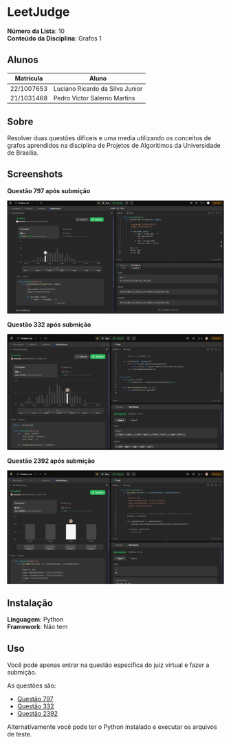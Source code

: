 # LeetJudge

**Número da Lista**: 10<br>
**Conteúdo da Disciplina**: Grafos 1<br>

## Alunos
| Matrícula  | Aluno                           |
| ---------- | ------------------------------- |
| 22/1007653 | Luciano Ricardo da Silva Junior |
| 21/1031468 | Pedro Victor Salerno Martins    |

## Sobre 
Resolver duas questões dificeis e uma media utilizando os conceitos de grafos aprendidos na disciplina de Projetos de Algoritimos da Universidade de Brasilia.

## Screenshots

**Questão 797 após submição**

![img797](assets/img797.png)


**Questão 332 após submição**

![img](assets/img332.png)

**Questão 2392 após submição**

![img](assets/img2392.png)

## Instalação

**Linguagem**: Python<br>
**Framework**: Não tem<br>

## Uso

Você pode apenas entrar na questão especifica do juiz virtual e fazer a submição.

As questões são:

- [Questão 797](https://leetcode.com/problems/all-paths-from-source-to-target/description/)
- [Questão 332](https://leetcode.com/problems/reconstruct-itinerary/description/)
- [Questão 2392](https://leetcode.com/problems/build-a-matrix-with-conditions/)

Alternativamente você pode ter o Python instalado e executar os arquivos de teste.